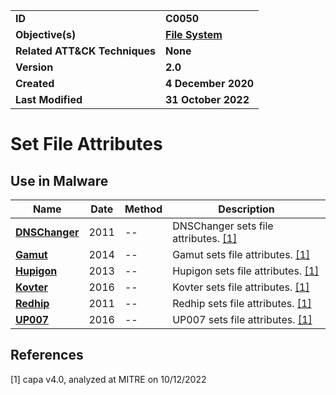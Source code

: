 <table>
<tr>
<td><b>ID</b></td>
<td><b>C0050</b></td>
</tr>
<tr>
<td><b>Objective(s)</b></td>
<td><b><a href="../file-system">File System</a></b></td>
</tr>
<tr>
<td><b>Related ATT&CK Techniques</b></td>
<td><b>None</b></td>
</tr>
<tr>
<td><b>Version</b></td>
<td><b>2.0</b></td>
</tr>
<tr>
<td><b>Created</b></td>
<td><b>4 December 2020</b></td>
</tr>
<tr>
<td><b>Last Modified</b></td>
<td><b>31 October 2022</b></td>
</tr>
</table>


# Set File Attributes


## Use in Malware

|Name|Date|Method|Description|
|---|---|---|---|
|[**DNSChanger**](../xample-malware/dnschanger.md)|2011|--|DNSChanger sets file attributes. [[1]](#1)|
|[**Gamut**](../xample-malware/gamut.md)|2014|--|Gamut sets file attributes. [[1]](#1)|
|[**Hupigon**](../xample-malware/hupigon.md)|2013|--|Hupigon sets file attributes. [[1]](#1)|
|[**Kovter**](../xample-malware/kovter.md)|2016|--|Kovter sets file attributes. [[1]](#1)|
|[**Redhip**](../xample-malware/rebhip.md)|2011|--|Redhip sets file attributes. [[1]](#1)|
|[**UP007**](../xample-malware/up007.md)|2016|--|UP007 sets file attributes. [[1]](#1)|

## References

<a name="1">[1]</a> capa v4.0, analyzed at MITRE on 10/12/2022

